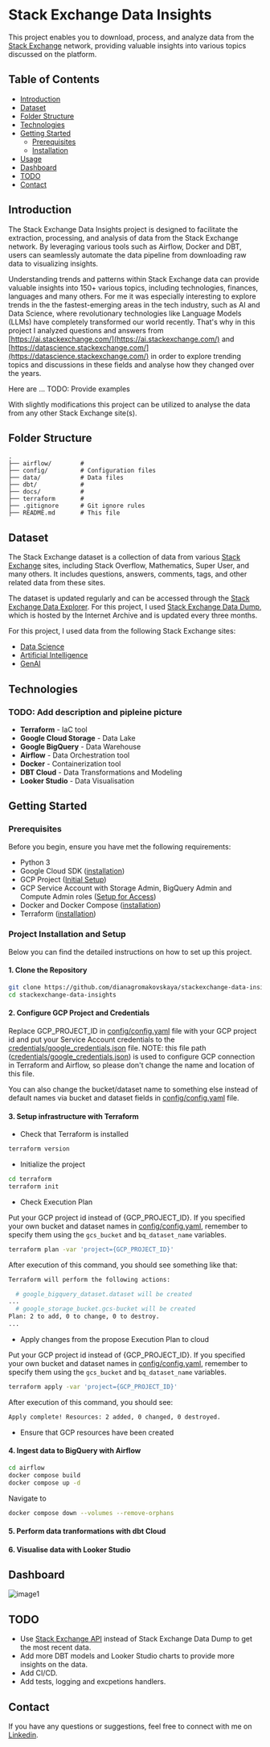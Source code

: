 # Stack Exchange Data Insights

This project enables you to download, process, and analyze data from the [Stack Exchange](https://stackexchange.com/) network, providing valuable insights into various topics discussed on the platform.

## Table of Contents

- [Introduction](#introduction)
- [Dataset](#dataset)
- [Folder Structure](#folder-structure)
- [Technologies](#technologies)
- [Getting Started](#getting-started)
    - [Prerequisites](#prerequisites)
    - [Installation](#installation)
- [Usage](#usage)
- [Dashboard](#dashboard)
- [TODO](#TODO)
- [Contact](#contact)

## Introduction

The Stack Exchange Data Insights project is designed to facilitate the extraction, processing, and analysis of data from the Stack Exchange network. By leveraging various tools such as Airflow, Docker and DBT, users can seamlessly automate the data pipeline from downloading raw data to visualizing insights.

Understanding trends and patterns within Stack Exchange data can provide valuable insights into 150+ various topics, including technologies, finances, languages and many others. For me it was especially interesting to explore trends in the the fastest-emerging areas in the tech industry, such as AI and Data Science, where revolutionary technologies like Language Models (LLMs) have completely transformed our world recently. That's why in this project I analyzed questions and answers from [https://ai.stackexchange.com/](https://ai.stackexchange.com/) and [https://datascience.stackexchange.com/](https://datascience.stackexchange.com/) in order to explore trending topics and discussions in these fields and analyse how they changed over the years.

Here are ... TODO: Provide examples 

With slightly modifications this project can be utilized to analyse the data from any other Stack Exchange site(s).

## Folder Structure

```
.
├── airflow/        # 
├── config/         # Configuration files
├── data/           # Data files
├── dbt/            # 
├── docs/           # 
├── terraform       # 
├── .gitignore      # Git ignore rules
├── README.md       # This file
```

## Dataset

The Stack Exchange dataset is a collection of data from various [Stack Exchange]((https://stackexchange.com/)) sites, including Stack Overflow, Mathematics, Super User, and many others. It includes questions, answers, comments, tags, and other related data from these sites.

The dataset is updated regularly and can be accessed through the [Stack Exchange Data Explorer](https://data.stackexchange.com/). For this project, I used [Stack Exchange Data Dump]((https://archive.org/details/stackexchange)), which is hosted by the Internet Archive and is updated every three months.

For this project, I used data from the following Stack Exchange sites:

* [Data Science](https://ia904700.us.archive.org/view_archive.php?archive=/6/items/stackexchange/datascience.stackexchange.com.7z)
* [Artificial Intelligence](https://ia804700.us.archive.org/view_archive.php?archive=/6/items/stackexchange/ai.stackexchange.com.7z)
* [GenAI](https://ia904700.us.archive.org/view_archive.php?archive=/6/items/stackexchange/genai.stackexchange.com.7z)

## Technologies

### TODO: Add description and pipleine picture

* **Terraform** - IaC tool
* **Google Cloud Storage** - Data Lake
* **Google BigQuery** - Data Warehouse
* **Airflow** - Data Orchestration tool
* **Docker** - Containerization tool
* **DBT Cloud** - Data Transformations and Modeling
* **Looker Studio** - Data Visualisation

## Getting Started

### Prerequisites

Before you begin, ensure you have met the following requirements:

* Python 3
* Google Cloud SDK ([installation](https://cloud.google.com/sdk/docs/install-sdk))
* GCP Project ([Initial Setup](https://github.com/dianagromakovskaya/data-engineering-zoomcamp/blob/main/01-docker-terraform/1_terraform_gcp/2_gcp_overview.md#initial-setup))
* GCP Service Account with Storage Admin, BigQuery Admin and Compute Admin roles ([Setup for Access](https://github.com/dianagromakovskaya/data-engineering-zoomcamp/blob/main/01-docker-terraform/1_terraform_gcp/2_gcp_overview.md#setup-for-access))
* Docker and Docker Compose ([installation](https://docs.docker.com/compose/install/))
* Terraform ([installation](https://www.terraform.io/downloads))

### Project Installation and Setup

Below you can find the detailed instructions on how to set up this project.

#### 1. Clone the Repository

```bash
git clone https://github.com/dianagromakovskaya/stackexchange-data-insights.git
cd stackexchange-data-insights
```

#### 2. Configure GCP Project and Credentials

Replace GCP_PROJECT_ID in [config/config.yaml](config/config.yaml) file with your GCP project id and put your Service Account credentials to the [credentials/google_credentials.json](credentials/google_credentials.json) file. NOTE: this file path ([credentials/google_credentials.json](credentials/google_credentials.json)) is used to configure GCP connection in Terraform and Airflow, so please don't change the name and location of this file.

You can also change the bucket/dataset name to something else instead of default names via bucket and dataset fields in [config/config.yaml](config/config.yaml) file.

#### 3. Setup infrastructure with Terraform

* Check that Terraform is installed

```bash
terraform version
```

* Initialize the project

```bash
cd terraform
terraform init
```

* Check Execution Plan

Put your GCP project id instead of {GCP_PROJECT_ID}. If you specified your own bucket and dataset names in [config/config.yaml](config/config.yaml), remember to specify them using the `gcs_bucket` and `bq_dataset_name` variables.

```bash
terraform plan -var 'project={GCP_PROJECT_ID}'
```

After execution of this command, you should see something like that:
```bash
Terraform will perform the following actions:

  # google_bigquery_dataset.dataset will be created
...
  # google_storage_bucket.gcs-bucket will be created
Plan: 2 to add, 0 to change, 0 to destroy.
...

```

* Apply changes from the propose Execution Plan to cloud

Put your GCP project id instead of {GCP_PROJECT_ID}. If you specified your own bucket and dataset names in [config/config.yaml](config/config.yaml), remember to specify them using the `gcs_bucket` and `bq_dataset_name` variables.
```bash
terraform apply -var 'project={GCP_PROJECT_ID}'
```

After execution of this command, you should see:

```bash
Apply complete! Resources: 2 added, 0 changed, 0 destroyed.
```

* Ensure that GCP resources have been created

#### 4. Ingest data to BigQuery with Airflow

```bash
cd airflow
docker compose build
docker compose up -d
```

Navigate to 

```bash
docker compose down --volumes --remove-orphans
```

#### 5. Perform data tranformations with dbt Cloud

#### 6. Visualise data with Looker Studio


## Dashboard

![image1](./docs/dashboard1.png)

## TODO

* Use [Stack Exchange API](https://api.stackexchange.com/) instead of Stack Exchange Data Dump to get the most recent data.
* Add more DBT models and Looker Studio charts to provide more insights on the data.
* Add CI/CD.
* Add tests, logging and excpetions handlers.

## Contact

If you have any questions or suggestions, feel free to connect with me on [Linkedin](https://www.linkedin.com/in/diana-gromakovskaya-49931b188/).


